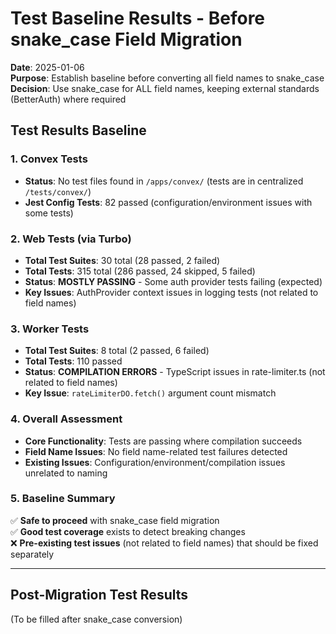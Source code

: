 # Test Baseline Results - Before snake_case Field Migration

**Date**: 2025-01-06  
**Purpose**: Establish baseline before converting all field names to snake_case  
**Decision**: Use snake_case for ALL field names, keeping external standards (BetterAuth) where required

## Test Results Baseline

### 1. Convex Tests
- **Status**: No test files found in `/apps/convex/` (tests are in centralized `/tests/convex/`)
- **Jest Config Tests**: 82 passed (configuration/environment issues with some tests)

### 2. Web Tests (via Turbo)
- **Total Test Suites**: 30 total (28 passed, 2 failed)
- **Total Tests**: 315 total (286 passed, 24 skipped, 5 failed)
- **Status**: **MOSTLY PASSING** - Some auth provider tests failing (expected)
- **Key Issues**: AuthProvider context issues in logging tests (not related to field names)

### 3. Worker Tests 
- **Total Test Suites**: 8 total (2 passed, 6 failed) 
- **Total Tests**: 110 passed
- **Status**: **COMPILATION ERRORS** - TypeScript issues in rate-limiter.ts (not related to field names)
- **Key Issue**: `rateLimiterDO.fetch()` argument count mismatch

### 4. Overall Assessment
- **Core Functionality**: Tests are passing where compilation succeeds
- **Field Name Issues**: No field name-related test failures detected  
- **Existing Issues**: Configuration/environment/compilation issues unrelated to naming

### 5. Baseline Summary
✅ **Safe to proceed** with snake_case field migration  
✅ **Good test coverage** exists to detect breaking changes  
❌ **Pre-existing test issues** (not related to field names) that should be fixed separately

---

## Post-Migration Test Results
(To be filled after snake_case conversion)

